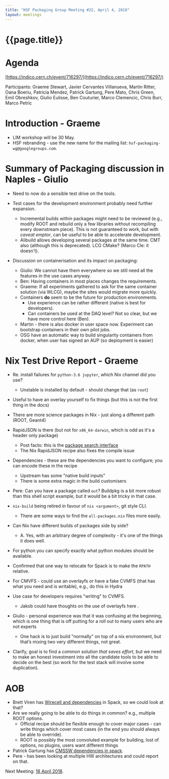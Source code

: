 ```yaml
---
title: "HSF Packaging Group Meeting #22, April 4, 2018"
layout: meetings
---
```


# {{page.title}}

Agenda
======
[https://indico.cern.ch/event/716297/](https://indico.cern.ch/event/716297/)

Participants: Graeme Stewart, Javier Cervantes Villanueva, Martin Ritter, Oana Boeriu, Patricia Mendez, Patrick Gartung, Pere Mato, Chris Green, Emil Obreshkov, Giulio Eulisse, Ben Couturier, Marco Clemencic, Chris Burr, Marco Petric

Introduction - Graeme
===========================
- LIM workshop will be 30 May.
- HSF rebranding - use the new name for the mailing list: `hsf-packaging-wg@googlegroups.com`. 


Summary of Packaging discussion in Naples - Giulio
==================================================

- Need to now do a sensible test drive on the tools.

- Test cases for the development environment probably need further expansion.
    - Incremental builds within packages might need to be reviewed (e.g., modify ROOT and rebuild only a few libraries without recompiling every downstream piece). This is not guaranteed to work, but with *caveat emptor*, can be useful to be able to accelerate development.
    - Alibuild allows developing several packages at the same time. CMT also (although this is deprecated). LCG CMake? (Marco Cle: it doesn't).

- Discussion on containerisation and its impact on packaging:
	- Giulio: We cannot have them everywhere so we still need all the features in the use cases anyway.
	- Ben: Having containers in most places changes the requirements.
	- Graeme: If all experiments gathered to ask for the same container solution (via WLCG), maybe the sites would migrate more quickly.
	- Containers **do** seem to be the future for production environments.
	    - Use experience can be rather different (native is best for developers).
	    - Can containers be used at the DAQ level? Not so clear, but we have more control here (Ben).
	- Martin - there is also docker in user space now. Experiment can bootstrap containers in their own pilot jobs.
	- OSG have an automatic way to build singularity containers from docker, when user has signed an AUP (so deployment is easier)


Nix Test Drive Report - Graeme
===================================

- Re. install failures for `python-3.6 jupyter`, which Nix channel did you use?
    - Unstable is installed by default - should change that (as `root`)
- Useful to have an overlay yourself to fix things (but this is not the first thing in the docs)
- There are more science packages in Nix - just along a different path (ROOT, Geant4)
- RapidJSON is there (but not for `x86_64-darwin`, which is odd as it's a header only package)
    - Post facto: this is the [package search interface](https://nixos.org/nixos/packages.html)
    - The Nix RapidJSON recipe also fixes the compile issue
- Dependencies - these are the dependencies you want to configure; you can encode these in the recipe
    - Upstream has some "native build inputs"
    - There is some extra magic in the build customisers
- Pere: Can you have a package called `out`? Buildpkg is a bit more robust than this shell script example, but it would be a bit tricky in that case.
- `nix-build` being retired in favour of `nix <argument>`, git style CLI.
    - There are some ways to find the `all-packages.nix` files more easily.
- Can Nix have different builds of packages side by side?
    - A. Yes, with an arbitrary degree of complexity - it's one of the things it does well.
- For python you can specify exactly what python modules should be available.
- Confirmed that one way to relocate for Spack is to make the `RPATH` relative.
- For CMVFS - could use an overlayfs or have a fake CVMFS (that has what you need and is writable), e.g., do this in Hydra
- Use case for developers requires "writing" to CVMFS.
    - Jakob could have thoughts on the use of overlayfs here .

- Giulio - personal experience was that it was confusing at the beginning, which is one thing that is off putting for a roll out to many users who are not experts
    - One hack is to just build "normally" on top of a nix environment, but that’s mixing two very different things, not great.

- Clarify, goal is to find a *common solution that saves effort*, but we need to make an honest investment into all the candidate tools to be able to decide on the best (so work for the test stack will involve some duplication).

AOB
===

- Brett Viren has [Wirecell and dependencies](https://github.com/WireCell/wire-cell-spack) in Spack, so we could look at that? 
- Are we really going to be able to do things in common? e.g., multiple ROOT options.
    - Official recipe should be flexible enough to cover major cases - can write things which cover most cases (in the end you should always be able to override).
    - ROOT is possibly the most convoluted example for building, lost of options, no plugins, users want different things
- Patrick Gartung has [CMSSW dependencies in spack](https://github.com/gartung/cmssw-spack).
- Pere - has been looking at multiple HW architectures and could report on that.

Next Meeting: [18 April 2018](https://indico.cern.ch/event/716297/).
